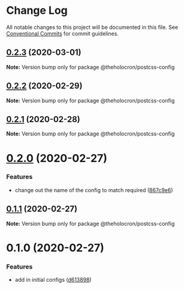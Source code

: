 # Change Log

All notable changes to this project will be documented in this file.
See [Conventional Commits](https://conventionalcommits.org) for commit guidelines.

## [0.2.3](https://github.com/the-holocron/threepio/compare/@theholocron/postcss-config@0.2.2...@theholocron/postcss-config@0.2.3) (2020-03-01)

**Note:** Version bump only for package @theholocron/postcss-config





## [0.2.2](https://github.com/the-holocron/threepio/compare/@theholocron/postcss-config@0.2.1...@theholocron/postcss-config@0.2.2) (2020-02-29)

**Note:** Version bump only for package @theholocron/postcss-config





## [0.2.1](https://github.com/the-holocron/threepio/compare/@theholocron/postcss-config@0.2.0...@theholocron/postcss-config@0.2.1) (2020-02-28)

**Note:** Version bump only for package @theholocron/postcss-config





# [0.2.0](https://github.com/the-holocron/threepio/compare/@theholocron/postcss-config@0.1.1...@theholocron/postcss-config@0.2.0) (2020-02-27)


### Features

* change out the name of the config to match required ([867c9e6](https://github.com/the-holocron/threepio/commit/867c9e6682220addee8c08af5423012c802ee54e))





## [0.1.1](https://github.com/the-holocron/threepio/compare/@theholocron/postcss-config@0.1.0...@theholocron/postcss-config@0.1.1) (2020-02-27)

**Note:** Version bump only for package @theholocron/postcss-config





# 0.1.0 (2020-02-27)


### Features

* add in initial configs ([d613898](https://github.com/the-holocron/threepio/commit/d613898f18bb20b7fc879d80c15f025555de2765))

